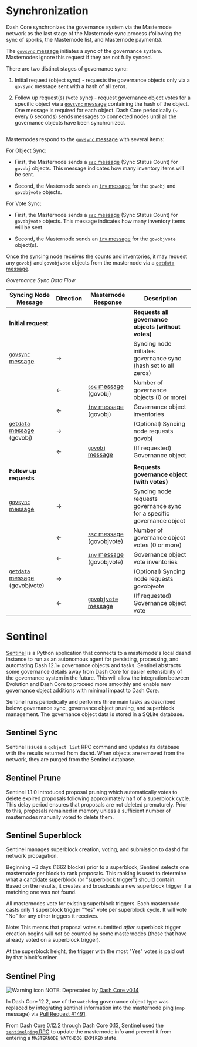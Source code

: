 # Synchronization

Dash Core synchronizes the governance system via the Masternode network as the last stage of the Masternode sync process (following the sync of sporks, the Masternode list, and Masternode payments).

The [`govsync` message](core-ref-p2p-network-governance-messages#section-govsync) initiates a sync of the governance system. Masternodes ignore this request if they are not fully synced.  

There are two distinct stages of governance sync:

1. Initial request (object sync) - requests the governance objects only via a `govsync` message sent with a hash of all zeros.  

2. Follow up request(s) (vote sync) - request governance object votes for a specific object via a [`govsync` message](core-ref-p2p-network-governance-messages#section-govsync) containing the hash of the object. One message is required for each object. Dash Core periodically (~ every 6 seconds) sends messages to connected nodes until all the governance objects have been synchronized.

``` text Dash Core limits how frequently the first type of sync (object sync) can be requested. Frequent requests will result in the node being banned.
```

Masternodes respond to the [`govsync` message](core-ref-p2p-network-governance-messages#section-govsync) with several items:

For Object Sync:

* First, the Masternode sends a [`ssc` message](core-ref-p2p-network-masternode-messages#section-ssc) (Sync Status Count) for `govobj` objects. This message indicates how many inventory items will be sent.

* Second, the Masternode sends an [`inv` message](core-ref-p2p-network-data-messages#section-inv) for the `govobj` and `govobjvote` objects.

For Vote Sync:

* First, the Masternode sends a [`ssc` message](core-ref-p2p-network-masternode-messages#section-ssc) (Sync Status Count) for `govobjvote` objects. This message indicates how many inventory items will be sent.

* Second, the Masternode sends an [`inv` message](core-ref-p2p-network-data-messages#section-inv) for the `govobjvote` object(s).

Once the syncing node receives the counts and inventories, it may request any `govobj` and `govobjvote` objects from the masternode via a [`getdata` message](core-ref-p2p-network-data-messages#section-getdata).

*Governance Sync Data Flow*

| **Syncing Node Message** | **Direction**  | **Masternode Response**   | **Description** |
| --- | --- | --- | --- |
| **Initial request** | | | **Requests all governance objects (without votes)** |
| [`govsync` message](core-ref-p2p-network-governance-messages#section-govsync)        | →              |                           | Syncing node initiates governance sync (hash set to all zeros)
|                          | ←              | [`ssc` message](core-ref-p2p-network-masternode-messages#section-ssc) (govobj)    | Number of governance objects (0 or more)
|                          | ←              | [`inv` message](core-ref-p2p-network-data-messages#section-inv) (govobj)    | Governance object inventories
| [`getdata` message](core-ref-p2p-network-data-messages#section-getdata) (govobj) | →              |                           | (Optional) Syncing node requests govobj
|                          | ←              | [`govobj` message](core-ref-p2p-network-governance-messages#section-govobj)          | (If requested) Governance object
| | | | |
| **Follow up requests** | | | **Requests governance object (with votes)** |
| [`govsync` message](core-ref-p2p-network-governance-messages#section-govsync)        | →              |                           | Syncing node requests governance sync for a specific governance object
|                          | ←              | [`ssc` message](core-ref-p2p-network-masternode-messages#section-ssc) (govobjvote)| Number of governance object votes (0 or more)
|                          | ←              | [`inv` message](core-ref-p2p-network-data-messages#section-inv) (govobjvote)| Governance object vote inventories
| [`getdata` message](core-ref-p2p-network-data-messages#section-getdata) (govobjvote) | →              |                           | (Optional) Syncing node requests govobjvote
|                          | ←              | [`govobjvote` message](core-ref-p2p-network-governance-messages#section-govobjvote)      | (If requested) Governance object vote

# Sentinel

[Sentinel](https://github.com/dashpay/sentinel/) is a Python application that connects to a masternode's local dashd instance to run as an autonomous agent for persisting, processing, and automating Dash 12.1+ governance objects and tasks. Sentinel abstracts some governance details away from Dash Core for easier extensibility of the governance system in the future. This will allow the integration between Evolution and Dash Core to proceed more smoothly and enable new governance object additions with minimal impact to Dash Core.

Sentinel runs periodically and performs three main tasks as described below:
governance sync, governance object pruning, and superblock management. The governance object data is stored in a SQLite database.

## Sentinel Sync

Sentinel issues a `gobject list` RPC command and updates its database with the results returned from dashd. When objects are removed from the network, they are purged from the Sentinel database.

## Sentinel Prune

Sentinel 1.1.0 introduced proposal pruning which automatically votes to delete expired proposals following approximately half of a superblock cycle. This delay period ensures that proposals are not deleted prematurely. Prior to this, proposals remained in memory unless a sufficient number of masternodes manually voted to delete them.

## Sentinel Superblock

Sentinel manages superblock creation, voting, and submission to dashd for network propagation.

Beginning ~3 days (1662 blocks) prior to a superblock, Sentinel selects one masternode per block to rank proposals. This ranking is used to determine what a candidate superblock (or "superblock trigger") should contain. Based on the results, it creates and broadcasts a new superblock trigger if a matching one was not found.

All masternodes vote for existing superblock triggers. Each masternode casts only 1 superblock trigger "Yes" vote per superblock cycle. It will vote "No" for any other triggers it receives.

Note: This means that proposal votes submitted _after_ superblock trigger creation begins will _not_ be counted by some masternodes (those that have already voted on a superblock trigger).

At the superblock height, the trigger with the most "Yes" votes is paid out by that block's miner.

## Sentinel Ping

![Warning icon](https://dash-docs.github.io/img/icons/icon_warning.svg) NOTE: Deprecated by [Dash Core v0.14](https://github.com/dashpay/sentinel/pull/64)

In Dash Core 12.2, use of the `watchdog` governance object type was replaced by integrating sentinel information into the masternode ping (`mnp` message) via [Pull Request #1491](https://github.com/dashpay/dash/pull/1491).

From Dash Core 0.12.2 through Dash Core 0.13, Sentinel used the [`sentinelping` RPC](core-api-ref-remote-procedure-calls-removed#section-sentinelping) to update the masternode info and prevent it from entering a `MASTERNODE_WATCHDOG_EXPIRED` state.